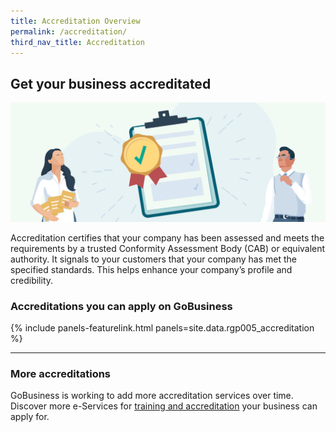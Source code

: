 ```yaml
---
title: Accreditation Overview
permalink: /accreditation/
third_nav_title: Accreditation
---
```


## Get your business accreditated

![Accreditation Overview](/images/grow/RunandGrow_Accreditation.svg)

Accreditation certifies that your company has been assessed and meets the requirements by a trusted Conformity Assessment Body (CAB) or equivalent authority. It signals to your customers that your company has met the specified standards. This helps enhance your company’s profile and credibility.

### Accreditations you can apply on GoBusiness

{% include panels-featurelink.html panels=site.data.rgp005_accreditation %}

---

### More accreditations

GoBusiness is working to add more accreditation services over time. Discover more e-Services for [training and accreditation](/e-services/training-and-accreditation/?src=rungrow-pwmark) your business can apply for.

<script src="/jquery/jquery.min.js"></script>
<script src="/jquery/bp-menu-new-tab.js"></script>
